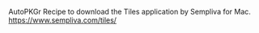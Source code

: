 AutoPKGr Recipe to download the Tiles application by Sempliva for Mac.
https://www.sempliva.com/tiles/
